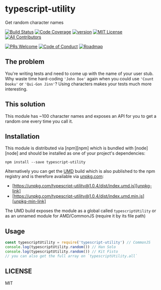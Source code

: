 # typescript-utility

Get random character names

[![Build Status][build-badge]][build]
[![Code Coverage][coverage-badge]][coverage]
[![version][version-badge]][package]
[![MIT License][license-badge]][LICENSE]
[![All Contributors](https://img.shields.io/badge/all_contributors-1-orange.svg?style=flat-square)](#contributors)

[![PRs Welcome][prs-badge]][prs]
[![Code of Conduct][coc-badge]][coc]
[![Roadmap][roadmap-badge]][roadmap]

## The problem

You're writing tests and need to come up with the name of your user stub. Why waste
time hard-coding `'John Doe'` again when you could use `'Count Dooku'` or
`'Qui-Gon Jinn'`? Using characters makes your tests much more interesting.

## This solution

This module has ~100 character names and exposes an API for you to get a
random one every time you call it.

## Installation

This module is distributed via [npm][npm] which is bundled with [node][node] and should
be installed as one of your project's dependencies:

```
npm install --save typescript-utility
```

Alternatively you can get the [UMD][umd] build which is also published to the npm
registry and is therefore available via [unpkg.com][unpkg]:

- [https://unpkg.com/typescript-utility@1.0.4/dist/index.umd.js][unpkg-link]
- [https://unpkg.com/typescript-utility@1.0.4/dist/index.umd.min.js][unpkg-min-link]

The UMD build exposes the module as a global called `typescriptUtility` or as an unnamed
module for AMD/CommonJS (require it by its file path)

## Usage

```javascript
const typescriptUtility = require('typescript-utility') // CommonJS
console.log(typescriptUtility.random()) // Han Solo
console.log(typescriptUtility.random()) // Kit Fisto
// you can also get the full array on `typescriptUtility.all`
```

## LICENSE

MIT

[build-badge]: https://img.shields.io/github/actions/workflow/status/dkaushikl/typescript-utility/build.yml.svg?style=flat-square
[build]: https://github.com/dkaushikl/typescript-utility/actions
[coverage-badge]: https://img.shields.io/codecov/c/github/dkaushikl/typescript-utility.svg?style=flat-square
[coverage]: https://codecov.io/github/dkaushikl/typescript-utility
[version-badge]: https://img.shields.io/npm/v/typescript-utility.svg?style=flat-square
[package]: https://www.npmjs.com/package/typescript-utility
[license-badge]: https://img.shields.io/npm/l/typescript-utility.svg?style=flat-square
[license]: https://github.com/dkaushikl/typescript-utility/blob/master/LICENSE
[prs-badge]: https://img.shields.io/badge/PRs-welcome-brightgreen.svg?style=flat-square
[prs]: http://makeapullrequest.com
[coc-badge]: https://img.shields.io/badge/code%20of-conduct-ff69b4.svg?style=flat-square
[coc]: https://github.com/dkaushikl/typescript-utility/blob/master/CODE_OF_CONDUCT.md
[roadmap-badge]: https://img.shields.io/badge/%F0%9F%93%94-roadmap-CD9523.svg?style=flat-square
[roadmap]: https://github.com/dkaushikl/typescript-utility/blob/master/other/ROADMAP.md
[umd]: https://github.com/umdjs/umd
[unpkg]: https://unpkg.com
[npmcdn-link]: https://unpkg.com/typescript-utility@1.0.4/dist/index.umd.js
[npmcdn-min-link]: https://unpkg.com/typescript-utility@1.0.4/dist/index.umd.min.js
